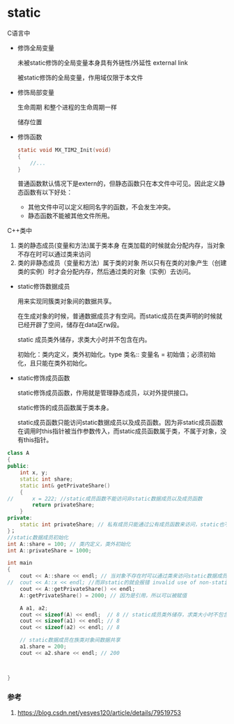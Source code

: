 # static

C语言中

* 修饰全局变量

  未被static修饰的全局变量本身具有外链性/外延性 external link

  被static修饰的全局变量，作用域仅限于本文件

* 修饰局部变量

  生命周期 和整个进程的生命周期一样

  储存位置

* 修饰函数

  ``` c
  static void MX_TIM2_Init(void)
  {
      //...
  }
  ```
  普通函数默认情况下是extern的，但静态函数只在本文件中可见。因此定义静态函数有以下好处：
  * 其他文件中可以定义相同名字的函数，不会发生冲突。
  * 静态函数不能被其他文件所用。

C++类中

1. 类的静态成员(变量和方法)属于类本身
   在类加载的时候就会分配内存，当对象不存在时可以通过类来访问
2. 类的非静态成员（变量和方法）属于类的对象
   所以只有在类的对象产生（创建类的实例）时才会分配内存，然后通过类的对象（实例）去访问。

* static修饰数据成员

  用来实现同簇类对象间的数据共享。

  在生成对象的时候，普通数据成员才有空间。而static成员在类声明的时候就已经开辟了空间，储存在data区rw段。

  static 成员类外储存，求类大小时并不包含在内。

  初始化：类内定义，类外初始化。type 类名:: 变量名 = 初始值；必须初始化，且只能在类外初始化。

* static修饰成员函数

  static修饰成员函数，作用就是管理静态成员，以对外提供接口。

  static修饰的成员函数属于类本身。

  static成员函数只能访问static数据成员以及成员函数。因为非static成员函数在调用时this指针被当作参数传入，而static成员函数属于类，不属于对象，没有this指针。

``` c++
class A
{
public:
    int x, y;
    static int share;
    static int& getPrivateShare()
    {
//      x = 222; //static成员函数不能访问非static数据成员以及成员函数
        return privateShare;
    }
private:
    static int privateShare; // 私有成员只能通过公有成员函数来访问，static也不例外
}；
//static数据成员初始化
int A::share = 100; // 类内定义，类外初始化
int A::privateShare = 1000;

int main
{
	cout << A::share << endl; // 当对象不存在时可以通过类来访问static数据成员
//	cout << A::x << endl; //而非static的就会报错 invalid use of non-static data member 'A::x'
	cout << A::getPrivateShare() << endl;
	A::getPrivateShare() = 2000; // 因为是引用，所以可以被赋值

	A a1, a2;
	cout << sizeof(A) << endl;  // 8 // static成员类外储存，求类大小时不包含在内
    cout << sizeof(a1) << endl; // 8
    cout << sizeof(a2) << endl; // 8

	// static数据成员在族类对象间数据共享
	a1.share = 200;
	cout << a2.share << endl; // 200



}
```


### 参考
1. https://blog.csdn.net/yesyes120/article/details/79519753
